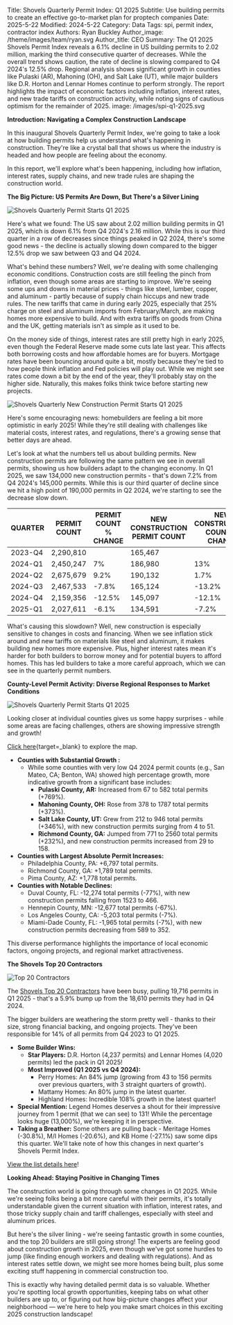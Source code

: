 Title: Shovels Quarterly Permit Index: Q1 2025
Subtitle: Use building permits to create an effective go-to-market plan for proptech companies
Date: 2025-5-22
Modified: 2024-5-22
Category: Data
Tags: spi, permit index, contractor index
Authors: Ryan Buckley
Author_image: /theme/images/team/ryan.svg
Author_title: CEO
Summary: The Q1 2025 Shovels Permit Index reveals a 6.1% decline in US building permits to 2.02 million, marking the third consecutive quarter of decreases. While the overall trend shows caution, the rate of decline is slowing compared to Q4 2024's 12.5% drop. Regional analysis shows significant growth in counties like Pulaski (AR), Mahoning (OH), and Salt Lake (UT), while major builders like D.R. Horton and Lennar Homes continue to perform strongly. The report highlights the impact of economic factors including inflation, interest rates, and new trade tariffs on construction activity, while noting signs of cautious optimism for the remainder of 2025.
image: /images/spi-q1-2025.svg


**Introduction: Navigating a Complex Construction Landscape**

In this inaugural Shovels Quarterly Permit Index, we're going to take a look at how building permits help us understand what's happening in construction. They're like a crystal ball that shows us where the industry is headed and how people are feeling about the economy. 

In this report, we'll explore what's been happening, including how inflation, interest rates, supply chains, and new trade rules are shaping the construction world.

**The Big Picture: US Permits Are Down, But There's a Silver Lining**

![Shovels Quarterly Permit Starts Q1 2025]({static}/images/spi-permit-starts-q1-2025.png)

Here's what we found: The US saw about 2.02 million building permits in Q1 2025, which is down 6.1% from Q4 2024's 2.16 million. While this is our third quarter in a row of decreases since things peaked in Q2 2024, there's some good news - the decline is actually slowing down compared to the bigger 12.5% drop we saw between Q3 and Q4 2024.

What's behind these numbers? Well, we're dealing with some challenging economic conditions. Construction costs are still feeling the pinch from inflation, even though some areas are starting to improve. We're seeing some ups and downs in material prices - things like steel, lumber, copper, and aluminum - partly because of supply chain hiccups and new trade rules. The new tariffs that came in during early 2025, especially that 25% charge on steel and aluminum imports from February/March, are making homes more expensive to build. And with extra tariffs on goods from China and the UK, getting materials isn't as simple as it used to be.

On the money side of things, interest rates are still pretty high in early 2025, even though the Federal Reserve made some cuts late last year. This affects both borrowing costs and how affordable homes are for buyers. Mortgage rates have been bouncing around quite a bit, mostly because they're tied to how people think inflation and Fed policies will play out. While we might see rates come down a bit by the end of the year, they'll probably stay on the higher side. Naturally, this makes folks think twice before starting new projects.

![Shovels Quarterly New Construction Permit Starts Q1 2025]({static}/images/spi-nc-permit-starts-q1-2025.png)

Here's some encouraging news: homebuilders are feeling a bit more optimistic in early 2025! While they're still dealing with challenges like material costs, interest rates, and regulations, there's a growing sense that better days are ahead.

Let's look at what the numbers tell us about building permits. New construction permits are following the same pattern we see in overall permits, showing us how builders adapt to the changing economy. In Q1 2025, we saw 134,000 new construction permits - that's down 7.2% from Q4 2024's 145,000 permits. While this is our third quarter of decline since we hit a high point of 190,000 permits in Q2 2024, we're starting to see the decrease slow down.

| QUARTER | PERMIT COUNT | PERMIT COUNT % CHANGE | NEW CONSTRUCTION PERMIT COUNT | NEW CONSTRUCTION COUNT % CHANGE |
| --- | --- | --- | --- | --- |
| 2023-Q4 | 2,290,810 |  | 165,467 |  |
| 2024-Q1 | 2,450,247 | 7% | 186,980 | 13% |
| 2024-Q2 | 2,675,679 | 9.2% | 190,132 | 1.7% |
| 2024-Q3 | 2,467,533 | -7.8% | 165,124 | -13.2% |
| 2024-Q4 | 2,159,356 | -12.5% | 145,097 | -12.1% |
| 2025-Q1 | 2,027,611 | -6.1% | 134,591 | -7.2% |

What's causing this slowdown? Well, new construction is especially sensitive to changes in costs and financing. When we see inflation stick around and new tariffs on materials like steel and aluminum, it makes building new homes more expensive. Plus, higher interest rates mean it's harder for both builders to borrow money and for potential buyers to afford homes. This has led builders to take a more careful approach, which we can see in the quarterly permit numbers.

**County-Level Permit Activity: Diverse Regional Responses to Market Conditions**

![Shovels Quarterly Permit Starts Q1 2025]({static}/images/spi-county-map-q1-2025.png)

Looking closer at individual counties gives us some happy surprises - while some areas are facing challenges, others are showing impressive strength and growth!

[Click here](https://felt.com/map/SPI-Q4-to-Q1-Permit-Start-Change-by-County-1k2Zb9AszSUq6M6pN29B4n3B?loc=37.49,-104.18,5.09z&share=1){target=_blank} to explore the map.

- **Counties with Substantial Growth :**
    - While some counties with very low Q4 2024 permit counts (e.g., San Mateo, CA; Benton, WA) showed high percentage growth, more indicative growth from a significant base includes:
        - **Pulaski County, AR:** Increased from 67 to 582 total permits (+769%).
        - **Mahoning County, OH:** Rose from 378 to 1787 total permits (+373%).
        - **Salt Lake County, UT:** Grew from 212 to 946 total permits (+346%), with new construction permits surging from 4 to 51.
        - **Richmond County, GA:** Jumped from 771 to 2560 total permits (+232%), and new construction permits increased from 29 to 158.
- **Counties with Largest Absolute Permit Increases:**
    - Philadelphia County, PA: +6,797 total permits.
    - Richmond County, GA: +1,789 total permits.
    - Pima County, AZ: +1,778 total permits.
- **Counties with Notable Declines:**
    - Duval County, FL: -12,274 total permits (-77%), with new construction permits falling from 1523 to 466.
    - Hennepin County, MN: -12,677 total permits (-67%).
    - Los Angeles County, CA: -5,203 total permits (-7%).
    - Miami-Dade County, FL: -1,965 total permits (-7%), with new construction permits decreasing from 589 to 352.

This diverse performance highlights the importance of local economic factors, ongoing projects, and regional market attractiveness.

**The Shovels Top 20 Contractors**

![Top 20 Contractors]({static}/images/top-20-contractors.jpg)

The [Shovels Top 20 Contractors](https://shovels.metabaseapp.com/public/question/4301c1bb-dfcf-4784-a7c9-638de85c4f34) have been busy, pulling 19,716 permits in Q1 2025 - that's a 5.9% bump up from the 18,610 permits they had in Q4 2024.

The bigger builders are weathering the storm pretty well - thanks to their size, strong financial backing, and ongoing projects. They've been responsible for 14% of all permits from Q4 2023 to Q1 2025.

- **Some Builder Wins:**
    - **Star Players:** D.R. Horton (4,237 permits) and Lennar Homes (4,020 permits) led the pack in Q1 2025!
    - **Most Improved (Q1 2025 vs Q4 2024):**
        - Perry Homes: An 84% jump (growing from 43 to 156 permits over previous quarters, with 3 straight quarters of growth).
        - Mattamy Homes: An 80% jump in the latest quarter.
        - Highland Homes: Incredible 108% growth in the latest quarter!
- **Special Mention:** Legend Homes deserves a shout for their impressive journey from 1 permit (that we can see) to 131! While the percentage looks huge (13,000%), we're keeping it in perspective.
- **Taking a Breather:** Some others are pulling back - Meritage Homes (-30.8%), M/I Homes (-20.6%), and KB Home (-27.1%) saw some dips this quarter. We'll take note of how this changes in next quarter's Shovels Permit Index.

[View the list details here](https://shovels.metabaseapp.com/public/question/4301c1bb-dfcf-4784-a7c9-638de85c4f34)!

**Looking Ahead: Staying Positive in Changing Times**

The construction world is going through some changes in Q1 2025. While we're seeing folks being a bit more careful with their permits, it's totally understandable given the current situation with inflation, interest rates, and those tricky supply chain and tariff challenges, especially with steel and aluminum prices.

But here's the silver lining - we're seeing fantastic growth in some counties, and the top 20 builders are still going strong! The experts are feeling good about construction growth in 2025, even though we've got some hurdles to jump (like finding enough workers and dealing with regulations). And as interest rates settle down, we might see more homes being built, plus some exciting stuff happening in commercial construction too. 

This is exactly why having detailed permit data is so valuable. Whether you're spotting local growth opportunities, keeping tabs on what other builders are up to, or figuring out how big-picture changes affect your neighborhood — we're here to help you make smart choices in this exciting 2025 construction landscape!